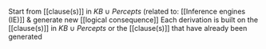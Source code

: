 Start from [[clause(s)]] in $KB\ \cup\ Percepts$ (related to: [[Inference engines (IE)]] & generate new [[logical consequence]]
Each derivation is built on the [[clause(s)]] in $KB\ \cup\ Percepts$ or the [[clause(s)]] that have already been generated

